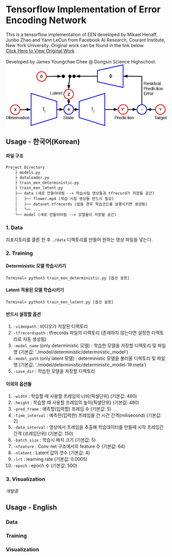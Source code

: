 # Tensorflow Implementation of Error Encoding Network
This is a tensorflow implementation of EEN developed by Mikael Henaff, Junbo Zhao and Yann LeCun from Facebook AI Research, Courant Institute, New York University. Original work can be found in the link below.<br>
[Click Here to View Original Work](https://github.com/mbhenaff/EEN
)
<br>
<br>
Developed by James Youngchae Chee @ Dongsin Science Highschool.
![Diagram](img/een-crop.png)
## Usage - 한국어(Korean)
#### 파일 구조

	Project Directory
	    ├ models.py
	    ├ dataloader.py
	    ├ train_een_deterministic.py
	    ├ train_een_latent.py
	    ├── data (새로 만들어야됨 --> 학습시킬 영상들과 tfrecord가 저장될 공간)
	    │   ├── flower.mp4 (학습 시킬 영상들 반드시 필요)
	    │	├── dataset.tfrecords (없을 경우 학습코드를 실행시키면 생성됨)
	    │   └── ...
	    └── model (새로 만들어야됨 --> 모델들이 저장될 공간)

### 1. Data
리포지토리를 클론 한 후 ```./data``` 디렉토리를 만들어 원하는 영상 파일을 넣는다.
### 2. Training
#### Deterministic 모델 학습시키기
```
Terminal> python3 train_een_deterministic.py [옵션 설정]
```
#### Latent 적용된 모델 학습시키기
```
Terminal> python3 train_een_latent.py [옵션 설정]
```
#### 반드시 설정할 옵션
1. ``` -videopath ``` : 비디오가 저장된 디렉토리
2. ``` -tfrecordspath ``` : tfrecords 파일의 디렉토리 (존재하지 않는다면 설정한 디렉토리로 자동 생성됨)
3. ```-model_name``` (only deterministic 모델) : 학습한 모델을 저장할 디렉토리 및 파일명 (기본값: './model/deterministic/deterministic_model')
4. ```-model_path``` (only latent 모델) : deterministic 모델을 불러올 디렉토리 및 파일명 (기본값: './model/deterministic/deterministic_model-19.meta')
5. ``` -save_dir ``` : 학습한 모델을 저장할 디렉토리

#### 이외의 옵션들
1. ``` -width ``` : 학습할 때 사용할 프레임의 너비(픽셀단위) (기본값: 480)
2. ``` -height ``` : 학습할 때 사용할 프레임의 높이(픽셀단위) (기본값: 480)
3. ``` -pred_frame ``` : 예측할(입력할) 프레임 수 (기본값: 5)
4. ``` -time_interval ``` : 예측한(입력한) 프레임들 간 시간 간격(milisecond) (기본값: 2)
5. ``` -data_interval ``` : 영상에서 프레임을 추출해 학습데이터를 만들때 시작 프레임간 간격 (프레임단위) (기본값: 150)
6. ``` -batch_size ``` : 학습시 배치 크기 (기본값: 5)
7. ``` -nfeature ``` : Conv net 구조에서의 feature 수 (기본값: 64)
8. ``` -nlatent ``` : Latent 값의 갯수 (기본값: 4)
9. ``` -lrt ``` : learning rate (기본값: 0.0005)
10. ``` -epoch ``` : epoch 수 (기본값: 500)

### 3. Visualization
<i>개발중</i>
## Usage - English
### Data
### Training
### Visualization
